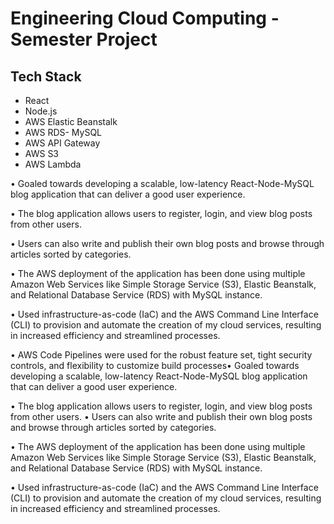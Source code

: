 # Engineering Cloud Computing - Semester Project

## Tech Stack

- React
- Node.js
- AWS Elastic Beanstalk
- AWS RDS- MySQL
- AWS API Gateway
- AWS S3
- AWS Lambda

• Goaled towards developing a scalable, low-latency React-Node-MySQL blog application that can deliver a good user experience.

• The blog application allows users to register, login, and view blog posts from other users. 

• Users can also write and publish their own blog posts and browse through articles sorted by categories.

• The AWS deployment of the application has been done using multiple Amazon Web Services like Simple Storage Service (S3), Elastic Beanstalk, and Relational Database Service (RDS) with MySQL instance.

• Used infrastructure-as-code (IaC) and the AWS Command Line Interface (CLI) to provision and automate the creation of my cloud services, resulting in increased efficiency and streamlined processes.

• AWS Code Pipelines were used for the robust feature set, tight security controls, and flexibility to customize build processes• Goaled towards developing a scalable, low-latency React-Node-MySQL blog application that can deliver a good user experience. 

• The blog application allows users to register, login, and view blog posts from other users. • Users can also write and publish their own blog posts and browse through articles sorted by categories. 

• The AWS deployment of the application has been done using multiple Amazon Web Services like Simple Storage Service (S3), Elastic Beanstalk, and Relational Database Service (RDS) with MySQL instance. 

• Used infrastructure-as-code (IaC) and the AWS Command Line Interface (CLI) to provision and automate the creation of my cloud services, resulting in increased efficiency and streamlined processes. 
